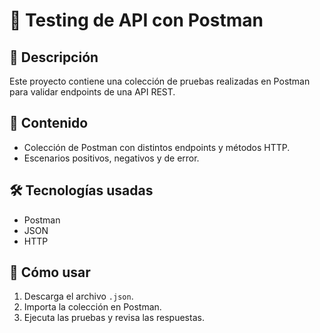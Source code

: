 # 🔗 Testing de API con Postman

## 📌 Descripción
Este proyecto contiene una colección de pruebas realizadas en Postman para validar endpoints de una API REST.

## 📂 Contenido
- Colección de Postman con distintos endpoints y métodos HTTP.
- Escenarios positivos, negativos y de error.

## 🛠️ Tecnologías usadas
- Postman
- JSON
- HTTP

## 🚀 Cómo usar
1. Descarga el archivo `.json`.
2. Importa la colección en Postman.
3. Ejecuta las pruebas y revisa las respuestas.
